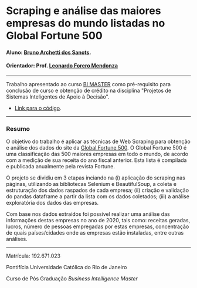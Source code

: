 # Scraping e análise das maiores empresas do mundo listadas no Global Fortune 500

#### Aluno: [Bruno Archetti dos Sanots](https://github.com/Archettti).
#### Orientador: Prof. [Leonardo Forero Mendonza](https://github.com/leofome8)

---

Trabalho apresentado ao curso [BI MASTER](https://ica.puc-rio.ai/bi-master) como pré-requisito para conclusão de curso e obtenção de crédito na disciplina "Projetos de Sistemas Inteligentes de Apoio à Decisão".

- [Link para o código](https://github.com/Archettti/TCC_BI_MASTER). 

---

### Resumo

O objetivo do trabalho é aplicar as técnicas de Web Scraping para obtenção e análise dos dados do site da [Global Fortune 500](https://fortune.com/global500/). O Global Fortune 500 é uma classificação das 500 maiores empresas em todo o mundo, de acordo com a medição de sua receita do ano fiscal anterior. Esta lista é compilada e publicada anualmente pela revista Fortune.  

O projeto se dividiu em 3 etapas inciando na (i) aplicação do scraping nas páginas, utilizando as bibliotecas Selenium e BeautifulSoup, a coleta e estruturação dos dados raspados de cada empresa; (ii) criação e validação do pandas dataframe a partir da lista com os dados coletados; (iii) a análise exploratória dos dados das empresas.  

Com base nos dados extraídos foi possível realizar uma análise das informações destas empresas no ano de 2020, tais como: receitas geradas, lucros, número de pessoas empregadas por estas empresas, concentração de quais países/cidades onde as empresas estão instaladas, entre outras análises. 

---

Matrícula: 192.671.023

Pontifícia Universidade Católica do Rio de Janeiro

Curso de Pós Graduação *Business Intelligence Master*
